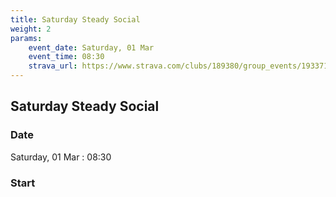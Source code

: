 ```yaml
---
title: Saturday Steady Social
weight: 2
params:
    event_date: Saturday, 01 Mar
    event_time: 08:30
    strava_url: https://www.strava.com/clubs/189380/group_events/1933715
---
```


## Saturday Steady Social 



### Date

Saturday, 01 Mar : 08:30

### Start




